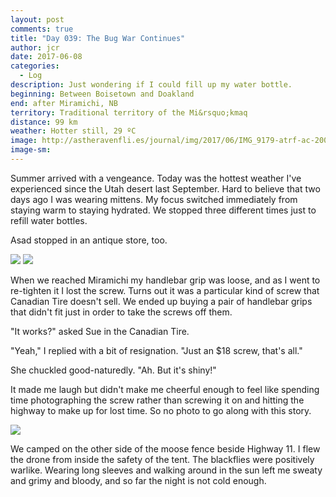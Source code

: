 ```yaml
---
layout: post
comments: true
title: "Day 039: The Bug War Continues"
author: jcr
date: 2017-06-08
categories:
  - Log
description: Just wondering if I could fill up my water bottle.
beginning: Between Boisetown and Doakland
end: after Miramichi, NB
territory: Traditional territory of the Mi&rsquo;kmaq 
distance: 99 km
weather: Hotter still, 29 ºC 
image: http://astheravenfli.es/journal/img/2017/06/IMG_9179-atrf-ac-2000-web.jpg
image-sm:
---
```


Summer arrived with a vengeance. Today was the hottest weather I've experienced since the Utah desert last September. Hard to believe that two days ago I was wearing mittens. My focus switched immediately from staying warm to staying hydrated. We stopped three different times just to refill water bottles.

Asad stopped in an antique store, too.

<img src="http://astheravenfli.es/journal/img/2017/06/IMG_9170-atrf-ac-2000-web.jpg"> 

<img src="http://astheravenfli.es/journal/img/2017/06/IMG_9167-atrf-ac-2000-web.jpg">

When we reached Miramichi my handlebar grip was loose, and as I went to re-tighten it I lost the screw. Turns out it was a particular kind of screw that Canadian Tire doesn't sell. We ended up buying a pair of handlebar grips that didn't fit just in order to take the screws off them. 

"It works?" asked Sue in the Canadian Tire.

"Yeah," I replied with a bit of resignation. "Just an $18 screw, that's all."

She chuckled good-naturedly. "Ah. But it's shiny!" 

It made me laugh but didn't make me cheerful enough to feel like spending time photographing the screw rather than screwing it on and hitting the highway to make up for lost time. So no photo to go along with this story.

<img src="http://astheravenfli.es/journal/img/2017/06/IMG_3355-atrf-ac-2000-web.jpg">

We camped on the other side of the moose fence beside Highway 11. I flew the drone from inside the safety of the tent. The blackflies were positively warlike. Wearing long sleeves and walking around in the sun left me sweaty and grimy and bloody, and so far the night is not cold enough.